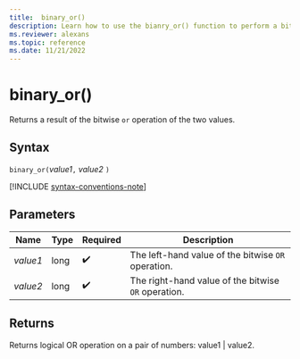 ```yaml
---
title:  binary_or()
description: Learn how to use the bianry_or() function to perform a bitwise OR operation of the two values.
ms.reviewer: alexans
ms.topic: reference
ms.date: 11/21/2022
---
```

# binary_or()

Returns a result of the bitwise `or` operation of the two values.

## Syntax

`binary_or(`*value1*`,` *value2* `)`

[!INCLUDE [syntax-conventions-note](../../includes/syntax-conventions-note.md)]

## Parameters

| Name | Type | Required | Description |
|--|--|--|--|
| *value1* | long |  :heavy_check_mark: | The left-hand value of the bitwise `OR` operation. |
| *value2* | long |  :heavy_check_mark: | The right-hand value of the bitwise `OR` operation. |

## Returns

Returns logical OR operation on a pair of numbers: value1 | value2.
